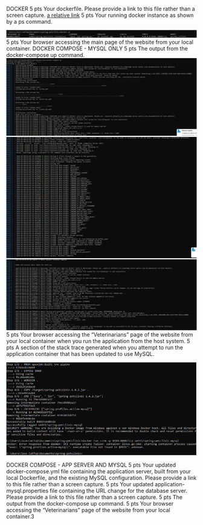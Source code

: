 DOCKER
5 pts Your dockerfile. Please provide a link to this file rather than a screen capture.
[a relative link](Dockerfile)
5 pts Your running docker instance as shown by a ps command.

![Screen Capture #1](hw8images/dockerps.PNG)
5 pts Your browser accessing the main page of the website from your local container.
DOCKER COMPOSE - MYSQL ONLY
5 pts The output from the docker-compose up command.
![Screen Capture #2](hw8images/dockercomposeup1.PNG)
![Screen Capture #3](hw8images/dockercomposeup2.PNG)
![Screen Capture #4](hw8images/dockercomposeup3.PNG)
5 pts Your browser accessing the “Veterinarians” page of the website from your local container
when you run the application from the host system.
5 pts A section of the stack trace generated when you attempt to run the application
container that has been updated to use MySQL.

![Screen Capture #5](hw8images/buildfailed.PNG)

DOCKER COMPOSE - APP SERVER AND MYSQL
5 pts Your updated docker-compose.yml file containing the application server, built from
your local Dockerfile, and the existing MySQL configuration. Please provide a link
to this file rather than a screen capture.
5 pts Your updated application-mysql.properties file containing the URL change for
the database server. Please provide a link to this file rather than a screen capture.
5 pts The output from the docker-compose up command.
5 pts Your browser accessing the “Veterinarians” page of the website from your local container.3


